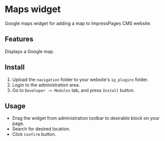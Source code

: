 # Maps widget

Google maps widget for adding a map to ImpressPages CMS website.

## Features

Displays a Google map.

## Install

1. Upload the `navigation` folder to your website's `ip_plugins` folder.
2. Login to the administration area.
3. Go to `Developer -> Modules` tab, and press `Install` button.


## Usage

* Drag the widget from administration toolbar to desirable block on your page.
* Search for desired location.
* Click `Confirm` button.

